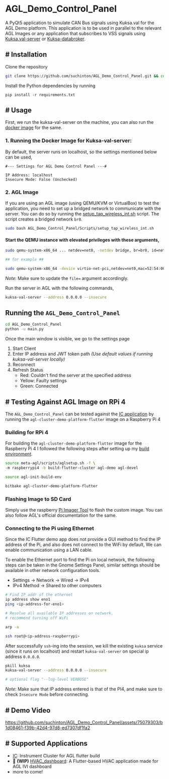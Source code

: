 # AGL_Demo_Control_Panel

A PyQt5 application to simulate CAN Bus signals using Kuksa.val for the AGL Demo platform. This application is to be used in parallel to the relevant AGL Images or any application that subscribes to VSS signals using [Kuksa.val-server](https://github.com/eclipse/kuksa.val/tree/master/kuksa-val-server) or [Kuksa-databroker](https://github.com/eclipse/kuksa.val/tree/master/kuksa_databroker).

## # Installation

Clone the repository
```bash
git clone https://github.com/suchinton/AGL_Demo_Control_Panel.git && cd ./AGL_Demo_Control_Panel
```
Install the Python dependencies by running
```
pip install -r requirements.txt
```


## # Usage

First, we run the kuksa-val-server on the machine, you can also run the [docker image](https://github.com/eclipse/kuksa.val/tree/master/kuksa-val-server#quick-start) for the same. 

### 1. Running the Docker Image for Kuksa-val-server:

By default, the server runs on localhost, so the settings mentioned below can be used,

```
#--- Settings for AGL Demo Control Panel ---#

IP Address: localhost
Insecure Mode: False (Unchecked)
```

### 2. AGL Image

If you are using an AGL image (using QEMU/KVM or VirtualBox) to test the application, you need to set up a bridged network to communicate with the server. You can do so by running the [setup_tap_wireless_int.sh](/Scripts/setup_tap_wireless_int.sh) script. The script creates a bridged network `br0`.

```bash
sudo bash AGL_Demo_Control_Panel/Scripts/setup_tap_wireless_int.sh
```


#### Start the QEMU instance with elevated privileges with these arguments,

```bash
sudo qemu-system-x86_64 ... netdev=net0, -netdev bridge, br=br0, id=net0

## for example ##

sudo qemu-system-x86_64 -device virtio-net-pci,netdev=net0,mac=52:54:00:12:35:02 -netdev bridge,br=br0,id=net0 -drive file=agl-cluster-demo-platform-flutter-qemux86-64.ext4,if=virtio,format=raw -usb -usbdevice tablet -device virtio-rng-pci -snapshot -vga virtio -soundhw hda -machine q35 -cpu kvm64 -cpu qemu64,+ssse3,+sse4.1,+sse4.2,+popcnt -enable-kvm -m 2048 -serial mon:vc -serial mon:stdio -serial null -kernel bzImage -append 'root=/dev/vda rw console=tty0 mem=2048M ip=dhcp oprofile.timer=1 console=ttyS0,115200n8 verbose fstab=no'
```
_Note_: Make sure to update the `file=` argument accordingly.


Run the server in AGL with the following commands,

```bash
kuksa-val-server --address 0.0.0.0 --insecure
```


## Running the `AGL_Demo_Control_Panel`

```bash
cd AGL_Demo_Control_Panel
python -u main.py
```

Once the main window is visible, we go to the settings page

1. Start Client
2. Enter IP address and JWT token path _(Use default values if running kuksa-val-server locally)_
3. Reconnect
4. Refresh Status
    - Red: Couldn't find the server at the specified address
    - Yellow: Faulty settings
    - Green: Connected

## # Testing Against AGL Image on RPi 4

 The `AGL_Demo_Control_Panel` can be tested against the [IC application](https://github.com/aakash-s45/ic) by running the `agl-cluster-demo-platform-flutter` image on a Raspberry Pi 4 

### Building for RPi 4

For building the `agl-cluster-demo-platform-flutter` image for the Raspberry Pi 4 I followed the following steps after setting up my [build environment](https://docs.automotivelinux.org/en/master/#01_Getting_Started/02_Building_AGL_Image/03_Downloading_AGL_Software/).

```bash
source meta-agl/scripts/aglsetup.sh -f \
-m raspberrypi4 -b build-flutter-cluster agl-demo agl-devel

source agl-init-build-env

bitbake agl-cluster-demo-platform-flutter
```

### Flashing Image to SD Card

Simply use the raspberry [Pi Imager Tool](https://www.raspberrypi.com/software/) to flash the custom image. You can also follow AGL's official documentation for the same. 

### Connecting to the Pi using Ethernet

Since the IC Flutter demo app does not provide a GUI method to find the IP address of the Pi, and also does not connect to the WiFi by default, We can enable communication using a LAN cable.

To enable the Ethernet port to find the Pi on local network, the following steps can be taken in the Gnome Settings Panel, similar settings should be available in other network configuration tools.

- Settings -> Network -> Wired ->  IPv4
- IPv4 Method -> Shared to other computers

```bash
# Find IP addr of the ethernet
ip address show eno1
ping <ip-address-for-eno1>

# Resolve all available IP addresses on network, 
# recommend turning off WiFi

arp -a

ssh root@<ip-address-raspberrypi>
```

After successfully `ssh`-ing into the session, we kill the existing `kuksa` service (since it runs on localhost) and restart `kuksa-val-server` on special ip address `0.0.0.0`.

```bash
pkill kuksa
kuksa-val-server --address 0.0.0.0 --insecure 

# optional flag "--log-level VERBOSE"
```

_Note_: Make sure that IP address entered is that of the PI4, and make sure to check `Insecure Mode` before connecting.

## # Demo Video

https://github.com/suchinton/AGL_Demo_Control_Panel/assets/75079303/b1d08461-f39b-42d4-97d8-ed7307df1fa2

## # Supported Applications

- [IC](https://github.com/aakash-s45/ic): Instrument Cluster for AGL flutter build
- 🚧 **(WIP)** [HVAC_dashboard](https://github.com/hritik-chouhan/HVAC_dashboard): A Flutter-based HVAC application made for AGL IVI dashboard
- more to come!